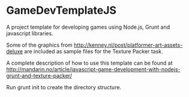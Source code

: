 GameDevTemplateJS
=================

A project template for developing games using Node.js, Grunt and javascript libraries.

Some of the graphics from http://kenney.nl/post/platformer-art-assets-deluxe are included as sample files for the Texture Packer task.

A complete description of how to use this template can be found at http://mandarin.no/article/javascript-game-development-with-nodejs-grunt-and-texture-packer/

Run grunt init to create the directory structure.
